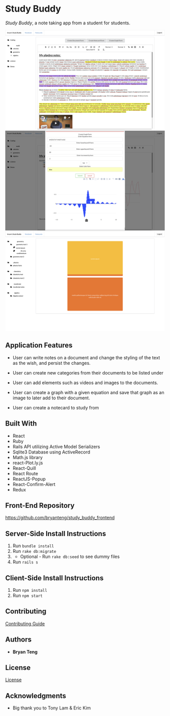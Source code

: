 # Study Buddy

*Study Buddy*, a note taking app from a student for students.

![Image](notesImage.png)
![Image](graphImage.png)
![Image](notecardImage.png)

## Application Features
- User can write notes on a document and change the styling of the text as the wish, and persist the changes.

- User can create new categories from their documents to be listed under

- User can add elements such as videos and images to the documents.

- User can create a graph with a given equation and save that graph as an image to later add to their document.

- User can create a notecard to study from


## Built With
- React
- Ruby
- Rails API utilizing Active Model Serializers
- Sqlite3 Database using ActiveRecord
- Math.js library
- react-Plot.ly.js
- React-Quill
- React Route
- ReactJS-Popup
- React-Confirm-Alert
- Redux

## Front-End Repository
https://github.com/bryanteng/study_buddy_frontend

## Server-Side Install Instructions
1. Run `bundle install`
2. Run `rake db:migrate`
3. - Optional - Run `rake db:seed` to see dummy files
4. Run `rails s`

## Client-Side Install Instructions
1. Run `npm install`
2. Run `npm start`

## Contributing
[Contributing Guide](./CONTRIBUTING.md)

## Authors
- **Bryan Teng**

## License
[License](./LICENSE.md)

## Acknowledgments
- Big thank you to Tony Lam & Eric Kim
